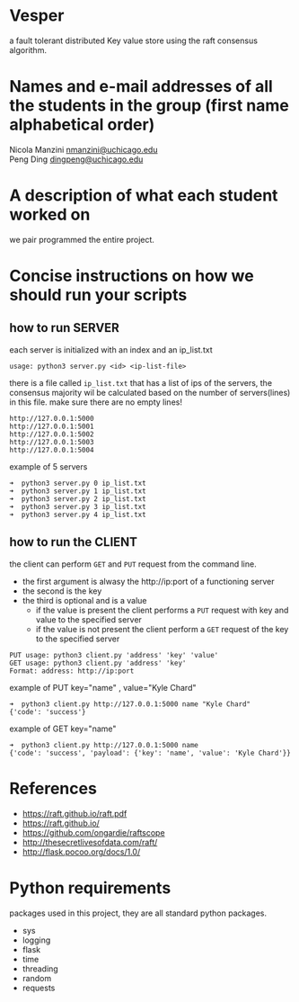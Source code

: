 # Vesper
a fault tolerant distributed Key value store using the raft consensus algorithm.

# Names and e-mail addresses of all the students in the group (first name alphabetical order)
Nicola Manzini nmanzini@uchicago.edu  
Peng Ding dingpeng@uchicago.edu

# A description of what each student worked on
we pair programmed the entire project.

# Concise instructions on how we should run your scripts 
## how to run SERVER
each server is initialized with an index and an ip_list.txt
```
usage: python3 server.py <id> <ip-list-file>
```

there is a file called `ip_list.txt` that has a list of ips of the servers, the consensus majority wil be calculated based on the number of servers(lines) in this file. make sure there are no empty lines!

```
http://127.0.0.1:5000
http://127.0.0.1:5001
http://127.0.0.1:5002
http://127.0.0.1:5003
http://127.0.0.1:5004
```

 example of 5 servers
```
➜  python3 server.py 0 ip_list.txt
➜  python3 server.py 1 ip_list.txt
➜  python3 server.py 2 ip_list.txt
➜  python3 server.py 3 ip_list.txt
➜  python3 server.py 4 ip_list.txt
```

## how to run the CLIENT
the client can perform `GET` and `PUT` request from the command line.
- the first argument is alwasy the http://ip:port of a functioning server
- the second is the key
- the third is optional and is a value
  - if the value is present the client performs a `PUT` request with key and value to the specified server
  - if the value is not present the client perform a `GET` request of the key to the specified server

```
PUT usage: python3 client.py 'address' 'key' 'value'
GET usage: python3 client.py 'address' 'key'
Format: address: http://ip:port
```

example of PUT key="name" , value="Kyle Chard"
```
➜  python3 client.py http://127.0.0.1:5000 name "Kyle Chard"
{'code': 'success'}
```
example of GET key="name" 
```
➜  python3 client.py http://127.0.0.1:5000 name 
{'code': 'success', 'payload': {'key': 'name', 'value': 'Kyle Chard'}}
```

# References
- https://raft.github.io/raft.pdf
- https://raft.github.io/
- https://github.com/ongardie/raftscope
- http://thesecretlivesofdata.com/raft/
- http://flask.pocoo.org/docs/1.0/

# Python requirements
packages used in this project, they are all standard python packages.
- sys
- logging
- flask
- time
- threading
- random
- requests
